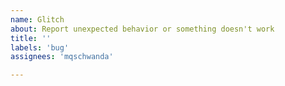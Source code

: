 ```yaml
---
name: Glitch
about: Report unexpected behavior or something doesn't work
title: ''
labels: 'bug'
assignees: 'mqschwanda'

---
```


<!------------------------------------------------------------------------------
Please provide your system info (distro version, etc.) and of course, the screenshot
------------------------------------------------------------------------------->


